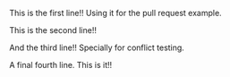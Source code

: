 This is the first line!! Using it for the pull request example.

This is the second line!!

And the third line!! Specially for conflict testing.


A final fourth line. This is it!!